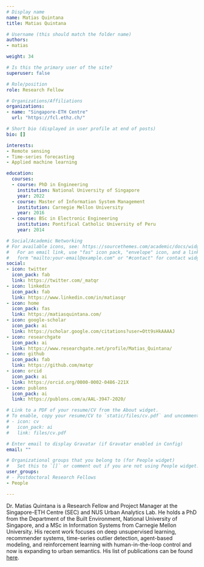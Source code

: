 ```yaml
---
# Display name
name: Matias Quintana
title: Matias Quintana

# Username (this should match the folder name)
authors:
- matias

weight: 34

# Is this the primary user of the site?
superuser: false

# Role/position
role: Research Fellow

# Organizations/Affiliations
organizations:
- name: "Singapore-ETH Centre"
  url: "https://fcl.ethz.ch/"

# Short bio (displayed in user profile at end of posts)
bio: []

interests:
- Remote sensing
- Time-series forecasting
- Applied machine learning

education:
  courses:
  - course: PhD in Engineering
    institution: National University of Singapore
    year: 2022
  - course: Master of Information System Management
    institution: Carnegie Mellon University
    year: 2016
  - course: BSc in Electronic Engineering
    institution: Pontifical Catholic University of Peru
    year: 2014

# Social/Academic Networking
# For available icons, see: https://sourcethemes.com/academic/docs/widgets/#icons
#   For an email link, use "fas" icon pack, "envelope" icon, and a link in the
#   form "mailto:your-email@example.com" or "#contact" for contact widget.
social:
- icon: twitter
  icon_pack: fab
  link: https://twitter.com/_matqr
- icon: linkedin
  icon_pack: fab
  link: https://www.linkedin.com/in/matiasqr
- icon: home
  icon_pack: fas
  link: https://matiasquintana.com/
- icon: google-scholar
  icon_pack: ai
  link: https://scholar.google.com/citations?user=Ott9sHkAAAAJ
- icon: researchgate
  icon_pack: ai
  link: https://www.researchgate.net/profile/Matias_Quintana/
- icon: github
  icon_pack: fab
  link: https://github.com/matqr
- icon: orcid
  icon_pack: ai
  link: https://orcid.org/0000-0002-0486-221X
- icon: publons
  icon_pack: ai
  link: https://publons.com/a/AAL-3947-2020/

# Link to a PDF of your resume/CV from the About widget.
# To enable, copy your resume/CV to `static/files/cv.pdf` and uncomment the lines below.
# - icon: cv
#   icon_pack: ai
#   link: files/cv.pdf

# Enter email to display Gravatar (if Gravatar enabled in Config)
email: ""

# Organizational groups that you belong to (for People widget)
#   Set this to `[]` or comment out if you are not using People widget.
user_groups:
# - Postdoctoral Research Fellows
- People

---
```

Dr. Matias Quintana is a Research Fellow and Project Manager at the Singapore-ETH Centre (SEC) and NUS Urban Analytics Lab.
He holds a PhD from the Department of the Built Environment, National University of Singapore, and a MSc in Information Systems from Carnegie Mellon University.
His recent work focuses on deep unsupervised learning, recommender systems, time-series outlier detection, agent-based modeling, and reinforcement learning with human-in-the-loop control and now is expanding to urban semantics.
His list of publications can be found [here](https://matiasquintana.com/publications/).

